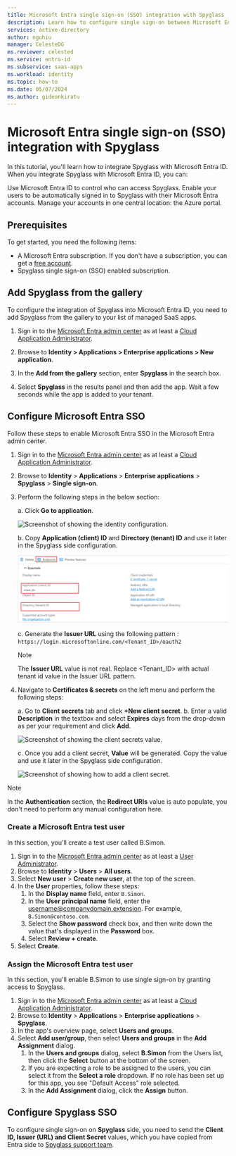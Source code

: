 ```yaml
---
title: Microsoft Entra single sign-on (SSO) integration with Spyglass
description: Learn how to configure single sign-on between Microsoft Entra and Spyglass.
services: active-directory
author: nguhiu
manager: CelesteDG
ms.reviewer: celested
ms.service: entra-id
ms.subservice: saas-apps
ms.workload: identity
ms.topic: how-to
ms.date: 05/07/2024
ms.author: gideonkiratu
---
```


# Microsoft Entra single sign-on (SSO) integration with Spyglass

In this tutorial, you'll learn how to integrate Spyglass with Microsoft Entra ID. When you integrate Spyglass with Microsoft Entra ID, you can:

Use Microsoft Entra ID to control who can access Spyglass.
Enable your users to be automatically signed in to Spyglass with their Microsoft Entra accounts.
Manage your accounts in one central location: the Azure portal.

## Prerequisites

To get started, you need the following items:

* A Microsoft Entra subscription. If you don't have a subscription, you can get a [free account](https://azure.microsoft.com/free/).
* Spyglass single sign-on (SSO) enabled subscription.

## Add Spyglass from the gallery

To configure the integration of Spyglass into Microsoft Entra ID, you need to add Spyglass from the gallery to your list of managed SaaS apps.

1. Sign in to the [Microsoft Entra admin center](https://entra.microsoft.com) as at least a [Cloud Application Administrator](~/identity/role-based-access-control/permissions-reference.md#cloud-application-administrator).

1. Browse to **Identity > Applications > Enterprise applications > New application**.

1. In the **Add from the gallery** section, enter **Spyglass** in the search box.

1. Select **Spyglass** in the results panel and then add the app. Wait a few seconds while the app is added to your tenant.

## Configure Microsoft Entra SSO

Follow these steps to enable Microsoft Entra SSO in the Microsoft Entra admin center.

1. Sign in to the [Microsoft Entra admin center](https://entra.microsoft.com) as at least a [Cloud Application Administrator](~/identity/role-based-access-control/permissions-reference.md#cloud-application-administrator).

1. Browse to **Identity** > **Applications** > **Enterprise applications** > **Spyglass** > **Single sign-on**.

1. Perform the following steps in the below section:

    a. Click **Go to application**.

    ![Screenshot of showing the identity configuration.](common/go-to-application.png)

    b. Copy **Application (client) ID** and **Directory (tenant) ID** and use it later in the Spyglass side configuration.

    ![Screenshot of application client values.](./media/spyglass-tutorial/application-id.png)

    c. Generate the **Issuer URL** using the following  pattern : `https://login.microsoftonline.com/<Tenant_ID>/oauth2`

    >[!NOTE]
    > The **Issuer URL** value is not real. Replace <Tenant_ID> with actual tenant id value in the Issuer URL pattern.

1. Navigate to **Certificates & secrets** on the left menu and perform the following steps:

    a. Go to **Client secrets** tab and click **+New client secret**.
    b. Enter a valid **Description** in the textbox and select **Expires** days from the drop-down as per your requirement and click **Add**.

    ![Screenshot of showing the client secrets value.](common/client-secret.png)

    c. Once you add a client secret, **Value** will be generated. Copy the value and use it later in the Spyglass side configuration.

    ![Screenshot of showing how to add a client secret.](common/client.png)

>[!NOTE]
> In the **Authentication** section, the **Redirect URIs** value is auto populate, you don't need to perform any manual configuration here.

### Create a Microsoft Entra test user

In this section, you'll create a test user called B.Simon.

1. Sign in to the [Microsoft Entra admin center](https://entra.microsoft.com) as at least a [User Administrator](~/identity/role-based-access-control/permissions-reference.md#user-administrator).
1. Browse to **Identity** > **Users** > **All users**.
1. Select **New user** > **Create new user**, at the top of the screen.
1. In the **User** properties, follow these steps:
   1. In the **Display name** field, enter `B.Simon`.  
   1. In the **User principal name** field, enter the username@companydomain.extension. For example, `B.Simon@contoso.com`.
   1. Select the **Show password** check box, and then write down the value that's displayed in the **Password** box.
   1. Select **Review + create**.
1. Select **Create**.

### Assign the Microsoft Entra test user

In this section, you'll enable B.Simon to use single sign-on by granting access to Spyglass.

1. Sign in to the [Microsoft Entra admin center](https://entra.microsoft.com) as at least a [Cloud Application Administrator](~/identity/role-based-access-control/permissions-reference.md#cloud-application-administrator).
1. Browse to **Identity** > **Applications** > **Enterprise applications** > **Spyglass**.
1. In the app's overview page, select **Users and groups**.
1. Select **Add user/group**, then select **Users and groups** in the **Add Assignment** dialog.
   1. In the **Users and groups** dialog, select **B.Simon** from the Users list, then click the **Select** button at the bottom of the screen.
   1. If you are expecting a role to be assigned to the users, you can select it from the **Select a role** dropdown. If no role has been set up for this app, you see "Default Access" role selected.
   1. In the **Add Assignment** dialog, click the **Assign** button.

## Configure Spyglass SSO

To configure single sign-on on **Spyglass** side, you need to send the **Client ID, Issuer (URL) and Client Secret** values, which you have copied from Entra side to [Spyglass support team](mailto:support@spyglass.software).
